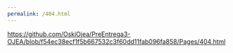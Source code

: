 ```yaml
---
permalink: /404.html
---
```


https://github.com/OskiOjea/PreEntrega3-OJEA/blob/f54ec38ecf1f5b667532c3f60dd11fab096fa858/Pages/404.html
